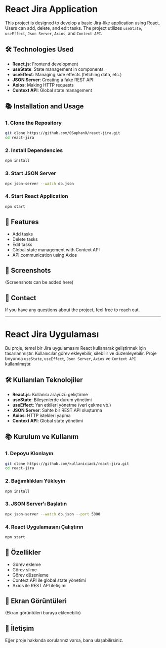 
# React Jira Application

This project is designed to develop a basic Jira-like application using React. Users can add, delete, and edit tasks. The project utilizes `useState`, `useEffect`, `Json Server`, `Axios`, and `Context API`.

## 🛠️ Technologies Used

- **React.js**: Frontend development
- **useState**: State management in components
- **useEffect**: Managing side effects (fetching data, etc.)
- **JSON Server**: Creating a fake REST API
- **Axios**: Making HTTP requests
- **Context API**: Global state management

## 📚 Installation and Usage

### 1. Clone the Repository

```bash
git clone https://github.com/0Suphan0/react-jira.git
cd react-jira
```

### 2. Install Dependencies

```bash
npm install
```

### 3. Start JSON Server

```bash
npx json-server --watch db.json 
```

### 4. Start React Application

```bash
npm start
```

## 📝 Features

- Add tasks
- Delete tasks
- Edit tasks
- Global state management with Context API
- API communication using Axios

## 🎨 Screenshots

(Screenshots can be added here)

## 💌 Contact

If you have any questions about the project, feel free to reach out.

---

# React Jira Uygulaması

Bu proje, temel bir Jira uygulamasını React kullanarak geliştirmek için tasarlanmıştır. Kullanıcılar görev ekleyebilir, silebilir ve düzenleyebilir. Proje boyunca `useState`, `useEffect`, `Json Server`, `Axios` ve `Context API` kullanılmıştır.

## 🛠️ Kullanılan Teknolojiler

- **React.js**: Kullanıcı arayüzü geliştirme
- **useState**: Bileşenlerde durum yönetimi
- **useEffect**: Yan etkileri yönetme (veri çekme vb.)
- **JSON Server**: Sahte bir REST API oluşturma
- **Axios**: HTTP istekleri yapma
- **Context API**: Global state yönetimi

## 📚 Kurulum ve Kullanım

### 1. Depoyu Klonlayın

```bash
git clone https://github.com/kullaniciadi/react-jira.git
cd react-jira
```

### 2. Bağımlılıkları Yükleyin

```bash
npm install
```

### 3. JSON Server'ı Başlatın

```bash
npx json-server --watch db.json --port 5000
```

### 4. React Uygulamasını Çalıştırın

```bash
npm start
```

## 📝 Özellikler

- Görev ekleme
- Görev silme
- Görev düzenleme
- Context API ile global state yönetimi
- Axios ile REST API iletişimi

## 🎨 Ekran Görüntüleri

(Ekran görüntüleri buraya eklenebilir)

## 💌 İletişim

Eğer proje hakkında sorularınız varsa, bana ulaşabilirsiniz.




